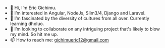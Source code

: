 - 👋 Hi, I’m Eric Gichimu.
- 👀 I’m interested in Angular, NodeJs, Slim3/4, Django and Laravel.
- 🌱 I’m fascinated by the diversity of cultures from all over. Currently learning dholuo.
- 💞️ I’m looking to collaborate on any intriguing project that's likely to blow my mind. So hit me up.
- 📫 How to reach me: gichimueric12@gmail.com

<!---
Gichimu/Gichimu is a ✨ special ✨ repository because its `README.md` (this file) appears on your GitHub profile.
You can click the Preview link to take a look at your changes.
--->
